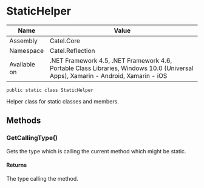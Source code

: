 

# StaticHelper

Name|Value
---|---
Assembly|Catel.Core
Namespace|Catel.Reflection
Available on|.NET Framework 4.5, .NET Framework 4.6, Portable Class Libraries, Windows 10.0 (Universal Apps), Xamarin - Android, Xamarin - iOS

```
public static class StaticHelper
```

Helper class for static classes and members.



## Methods

### GetCallingType()

Gets the type which is calling the current method which might be static.

#### Returns

The type calling the method.



